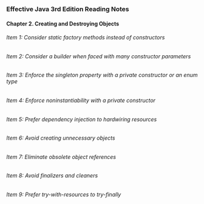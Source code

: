 ### Effective Java 3rd Edition Reading Notes

#### Chapter 2. Creating and Destroying Objects

###### Item 1: Consider static factory methods instead of constructors

###### Item 2: Consider a builder when faced with many constructor parameters

###### Item 3: Enforce the singleton property with a private constructor or an enum type

###### Item 4: Enforce noninstantiability with a private constructor

###### Item 5: Prefer dependency injection to hardwiring resources

###### Item 6: Avoid creating unnecessary objects

###### Item 7: Eliminate obsolete object references

###### Item 8: Avoid finalizers and cleaners

###### Item 9: Prefer try-with-resources to try-finally
